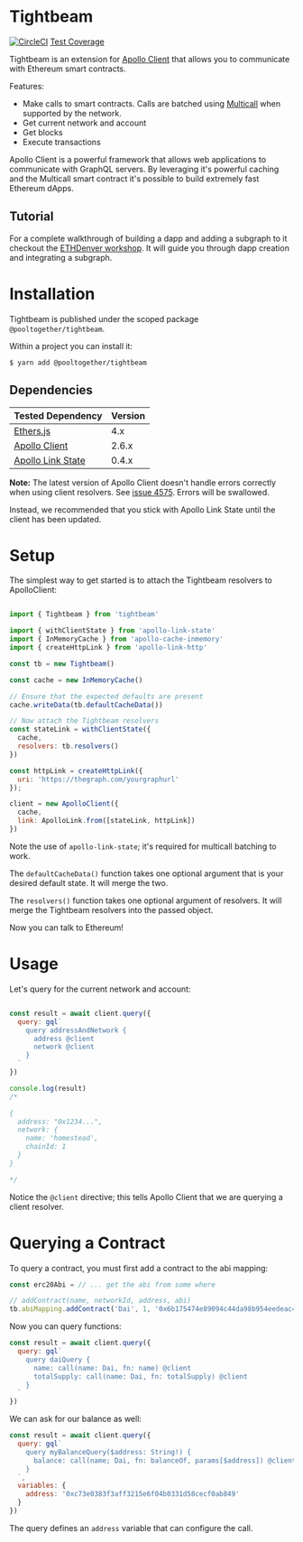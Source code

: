 # Tightbeam

[![CircleCI](https://circleci.com/gh/pooltogether/tightbeam.svg?style=svg)](https://circleci.com/gh/pooltogether/tightbeam) [Test Coverage](https://coverage.tightbeam.pooltogether.com)

Tightbeam is an extension for [Apollo Client](https://github.com/apollographql/apollo-client) that allows you to communicate with Ethereum smart contracts.  

Features:

- Make calls to smart contracts.  Calls are batched using [Multicall](https://github.com/makerdao/multicall) when supported by the network.
- Get current network and account
- Get blocks
- Execute transactions

Apollo Client is a powerful framework that allows web applications to communicate with GraphQL servers. By leveraging it's powerful caching and the Multicall smart contract it's possible to build extremely fast Ethereum dApps.

## Tutorial

For a complete walkthrough of building a dapp and adding a subgraph to it checkout the [ETHDenver workshop](https://github.com/pooltogether/ethdenver-graphql-workshop).  It will guide you through dapp creation and integrating a subgraph.

# Installation

Tightbeam is published under the scoped package `@pooltogether/tightbeam`.

Within a project you can install it:

```
$ yarn add @pooltogether/tightbeam
```

## Dependencies

| Tested Dependency | Version |
| ----------        | ------- |
| [Ethers.js](https://github.com/ethers-io/ethers.js)                     | 4.x     |
| [Apollo Client](https://github.com/apollographql/apollo-client)         | 2.6.x   |
| [Apollo Link State](https://github.com/apollographql/apollo-link-state) | 0.4.x   |

**Note:** The latest version of Apollo Client doesn't handle errors correctly when using client resolvers.  See [issue 4575](https://github.com/apollographql/apollo-client/issues/4575).  Errors will be swallowed.

Instead, we recommended that you stick with Apollo Link State until the client has been updated.

# Setup

The simplest way to get started is to attach the Tightbeam resolvers to ApolloClient:

```javascript

import { Tightbeam } from 'tightbeam'

import { withClientState } from 'apollo-link-state'
import { InMemoryCache } from 'apollo-cache-inmemory'
import { createHttpLink } from 'apollo-link-http'

const tb = new Tightbeam()

const cache = new InMemoryCache()

// Ensure that the expected defaults are present
cache.writeData(tb.defaultCacheData())

// Now attach the Tightbeam resolvers
const stateLink = withClientState({
  cache,
  resolvers: tb.resolvers()
})

const httpLink = createHttpLink({
  uri: 'https://thegraph.com/yourgraphurl'
});

client = new ApolloClient({
  cache,
  link: ApolloLink.from([stateLink, httpLink])
})

```

Note the use of `apollo-link-state`; it's required for multicall batching to work.

The `defaultCacheData()` function takes one optional argument that is your desired default state.  It will merge the two.

The `resolvers()` function takes one optional argument of resolvers.  It will merge the Tightbeam resolvers into the passed object.

Now you can talk to Ethereum!

# Usage

Let's query for the current network and account:

```javascript

const result = await client.query({
  query: gql`
    query addressAndNetwork {
      address @client
      network @client
    }
  `
})

console.log(result)
/*

{
  address: "0x1234...",
  network: { 
    name: 'homestead',
    chainId: 1
  }
}

*/
```

Notice the `@client` directive; this tells Apollo Client that we are querying a client resolver.

# Querying a Contract

To query a contract, you must first add a contract to the abi mapping:

```javascript
const erc20Abi = // ... get the abi from some where

// addContract(name, networkId, address, abi)
tb.abiMapping.addContract('Dai', 1, '0x6b175474e89094c44da98b954eedeac495271d0f', erc20Abi)
```

Now you can query functions:

```javascript
const result = await client.query({
  query: gql`
    query daiQuery {
      name: call(name: Dai, fn: name) @client
      totalSupply: call(name: Dai, fn: totalSupply) @client
    }
  `
})
```

We can ask for our balance as well:

```javascript
const result = await client.query({
  query: gql`
    query myBalanceQuery($address: String!) {
      balance: call(name; Dai, fn: balanceOf, params[$address]) @client
    }
  `,
  variables: {
    address: '0xc73e0383f3aff3215e6f04b0331d58cecf0ab849'
  }
})
```

The query defines an `address` variable that can configure the call.

